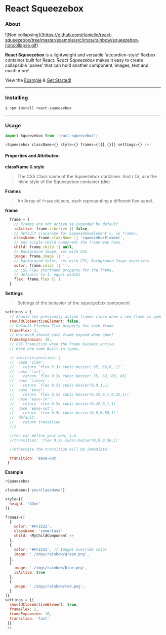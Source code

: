 # React Squeezebox

### About
![Non collapsing]((https://github.com/rloniello/react-squeezebox/tree/master/example/src/imgs/rainbow/squeezebox-noncollapse.gif)

**React Squeezebox** is a lightweight and versatile 'accordion-style' flexbox container built for React. *React Squeezebox* makes it easy to create collapsible 'panes' that can hold another component, images, text and much more!


View the [Example]((https://github.com/rloniello/react-squeezebox/tree/master/example/)) & [Get Started!]()
___

### Installing

```bash
$ npm install react-squeezebox
```
____

### Usage

```js
import Squeezebox from 'react-squeezebox';

<Squeezebox className={} style={} frames={[{},{}]} settings={} />
```

#### Properties and Attributes:
**className** & **style**
> The CSS Class name of the Squeezebox container.
> And / Or,
> use the Inline style of the Squeezebox container (div)


**Frames**
> An Array of `frame` objects, each representing a different flex panel.

**frame**

```js
  frame = {
    // Frames are not active ie Expanded by default
    isActive: frame.isActive || false,
    // default classname for SqueezeboxElement's, ie frames.
    className: frame.className || 'squeezeboxElement',
    // Any single child component the frame may have.
    child: frame.child || null,
    // Background Image, set with CSS
    image: frame.image || '',
    // background Color, set with CSS, Background Image overrides.
    color: frame.color || '',
    // CSS Flex shorthand property for the frame,
    // defaults to 1, equal widths
    flex: frame.flex || 1
  }
  ```

**Settings**
> Settings of the behavior of the squeezebox component

```js
settings = {
  // Should the previously active frames close when a new frame is opened ?
  shouldCloseActiveElement: false,
  // Default Flexbox Flex property for each frame
  frameFlex: 1,
  // How much should each frame expand when open?
  frameExpansion: 15,
  // CSS Transition when the frame becomes active:
  // Here are some Built in types,

  // switch(transition) {
  //  case 'slam':
  //    return `flex 0.3s cubic-bezier(.85,.66,0,.1)`
  //  case 'fast':
  //    return `flex 0.3s cubic-bezier(.55,.62,.06,.86)`
  //  case 'linear':
  //    return `flex 0.5s cubic-bezier(0,0,1,1)`
  //  case 'ease':
  //    return `flex 0.5s cubic-bezier(0.25,0.1,0.25,1))`
  //  case 'ease-in':
  //    return `flex 0.5s cubic-bezier(0.42,0,1,1)`
  //  case 'ease-out':
  //    return `flex 0.5s cubic-bezier(0,0,0.58,1)`
  //  default:
  //    return transition
  //}

  //You can define your own, i.e.
  //transition: 'flex 0.5s cubic-bezier(0,0,0.58,1)'

  //Otherwise the transition will be immediate!

  transition: 'ease-out'
 }
```


**Example**
```js
<Squeezebox

className={'yourClassName'}

style={{
  height: '33vh'
}}

frames={[
  {
    color: '#FF2222',
    className: 'someclass'
    child: <MyChildComponent />
  },
  {
    color: '#FF2222', // Images override color
    image: './imgs/rainbow/green.png',
  },
  {
    image: './imgs/rainbow/blue.png',
    isActive: true
  },
  {
    image: './imgs/rainbow/red.png',
  }
]}
settings = {{
  shouldCloseActiveElement: true,
  frameFlex: 1,
  frameExpansion: 10,
  transition: 'fast'
 }}
 />

```

